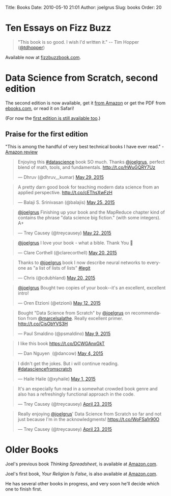 Title: Books
Date: 2010-05-10 21:01
Author: joelgrus
Slug: books
Order: 20

<h1>Ten Essays on Fizz Buzz</h1>

> "This book is so good. I wish I'd written it." -- Tim Hopper ([@tdhopper](https://twitter.com/tdhopper))

Available now at [fizzbuzzbook.com](https://fizzbuzzbook.com).

<h1>Data Science from Scratch, second edition</h1>

The second edition is now available, get it <a href = "https://www.amazon.com/Data-Science-Scratch-Principles-Python/dp/1492041130">from Amazon</a> or
get the PDF from <a href = "https://www.ebooks.com/en-us/209663126/data-science-from-scratch/grus-joel/">ebooks.com</a>, or read it on Safari!

(For now the <a href="http://www.amazon.com/Data-Science-Scratch-Principles-Python/dp/149190142X">first edition is still available too</a>.)

<h2>Praise for the first edition</h2>

<div>"This is among the handful of very best technical books I have ever read." - <a href="http://www.amazon.com/review/RNVKX4S27WJ2B/">Amazon review</a></div>

<blockquote class="twitter-tweet" lang="en"><p lang="en" dir="ltr">Enjoying this <a href="https://twitter.com/hashtag/datascience?src=hash">#datascience</a> book SO much. Thanks <a href="https://twitter.com/joelgrus">@joelgrus</a>, perfect blend of math, tools, and fundamentals. <a href="http://t.co/hWuGQRY7Uz">http://t.co/hWuGQRY7Uz</a></p>&mdash; Dhruv (@dhruv__kumar) <a href="https://twitter.com/dhruv__kumar/status/604374132914933760">May 29, 2015</a></blockquote>
<script async src="//platform.twitter.com/widgets.js" charset="utf-8"></script>

<blockquote class="twitter-tweet" lang="en"><p lang="en" dir="ltr">A pretty darn good book for teaching modern data science from an applied perspective.&#10;<a href="http://t.co/cEThsXwFzH">http://t.co/cEThsXwFzH</a></p>&mdash; Balaji S. Srinivasan (@balajis) <a href="https://twitter.com/balajis/status/602703655477739521">May 25, 2015</a></blockquote>
<script async src="//platform.twitter.com/widgets.js" charset="utf-8"></script>

<blockquote class="twitter-tweet" lang="en"><p lang="en" dir="ltr"><a href="https://twitter.com/joelgrus">@joelgrus</a> Finishing up your book and the MapReduce chapter kind of contains the phrase &quot;data science big fiction.&quot; (with some integers). A+</p>&mdash; Trey Causey (@treycausey) <a href="https://twitter.com/treycausey/status/601571797323087873">May 22, 2015</a></blockquote>
<script async src="//platform.twitter.com/widgets.js" charset="utf-8"></script>

<blockquote class="twitter-tweet" lang="en"><p lang="en" dir="ltr"><a href="https://twitter.com/joelgrus">@joelgrus</a> I love your book - what a bible. Thank You 👏</p>&mdash; Clare Corthell (@clarecorthell) <a href="https://twitter.com/clarecorthell/status/600845498207973376">May 20, 2015</a></blockquote>
<script async src="//platform.twitter.com/widgets.js" charset="utf-8"></script>

<blockquote class="twitter-tweet" lang="en"><p lang="en" dir="ltr">Thanks to <a href="https://twitter.com/joelgrus">@joelgrus</a> book I now describe neural networks to everyone as &quot;a list of lists of lists&quot; <a href="https://twitter.com/hashtag/legit?src=hash">#legit</a></p>&mdash; Chris (@cdubhland) <a href="https://twitter.com/cdubhland/status/600813592053620736">May 20, 2015</a></blockquote>
<script async src="//platform.twitter.com/widgets.js" charset="utf-8"></script>

<blockquote class="twitter-tweet" lang="en"><p lang="en" dir="ltr"><a href="https://twitter.com/joelgrus">@joelgrus</a> Bought two copies of your book--it&#39;s an excellent, excellent intro!</p>&mdash; Oren Etzioni (@etzioni) <a href="https://twitter.com/etzioni/status/598270332747718656">May 12, 2015</a></blockquote>
<script async src="//platform.twitter.com/widgets.js" charset="utf-8"></script>

<blockquote class="twitter-tweet" lang="en"><p lang="en" dir="ltr">Bought &quot;Data Science from Scratch&quot; by <a href="https://twitter.com/joelgrus">@joelgrus</a> on recommendation from <a href="https://twitter.com/marcelsalathe">@marcelsalathe</a>. Really excellent primer. <a href="http://t.co/CisObYVS3H">http://t.co/CisObYVS3H</a></p>&mdash; Paul Smaldino (@psmaldino) <a href="https://twitter.com/psmaldino/status/597073237588189185">May 9, 2015</a></blockquote>
<script async src="//platform.twitter.com/widgets.js" charset="utf-8"></script>

<blockquote class="twitter-tweet" lang="en"><p lang="en" dir="ltr">I like this book <a href="https://t.co/DCWGAnxGkT">https://t.co/DCWGAnxGkT</a></p>&mdash; Dan Nguyen ؚ (@dancow) <a href="https://twitter.com/dancow/status/595212561055813633">May 4, 2015</a></blockquote>
<script async src="//platform.twitter.com/widgets.js" charset="utf-8"></script>

<blockquote class="twitter-tweet" lang="en"><p lang="en" dir="ltr">I didn&#39;t get the jokes. But i will continue reading. <a href="https://twitter.com/hashtag/datasciencefromscratch?src=hash">#datasciencefromscratch</a></p>&mdash; Haile Haile (@xyhaile) <a href="https://twitter.com/xyhaile/status/594260193468383232">May 1, 2015</a></blockquote>
<script async src="//platform.twitter.com/widgets.js" charset="utf-8"></script>

<blockquote class="twitter-tweet" lang="en"><p lang="en" dir="ltr">It&#39;s an especially fun read in a somewhat crowded book genre and also has a refreshingly functional approach in the code.</p>&mdash; Trey Causey (@treycausey) <a href="https://twitter.com/treycausey/status/591031653838950400">April 23, 2015</a></blockquote>
<script async src="//platform.twitter.com/widgets.js" charset="utf-8"></script>

<blockquote class="twitter-tweet" lang="en"><p lang="en" dir="ltr">Really enjoying <a href="https://twitter.com/joelgrus">@joelgrus</a>&#39; Data Science from Scratch so far and not just because I&#39;m in the acknowledgments! <a href="https://t.co/WoFSa1r90O">https://t.co/WoFSa1r90O</a></p>&mdash; Trey Causey (@treycausey) <a href="https://twitter.com/treycausey/status/591031406861520896">April 23, 2015</a></blockquote>
<script async src="//platform.twitter.com/widgets.js" charset="utf-8"></script>

<h1>Older Books</h1>

Joel's previous book *Thinking Spreadsheet*, is available at [Amazon.com](http://www.amazon.com/gp/product/0982481810?ie=UTF8&tag=brightwalton-20&linkCode=as2&camp=1789&creative=390957&creativeASIN=0982481810).

Joel's first book, *Your Religion Is False*, is also
available at
[Amazon.com](http://www.amazon.com/gp/product/0982481802?ie=UTF8&tag=brightwalton-20&linkCode=as2&camp=1789&creative=390957&creativeASIN=0982481802).

He has several other books in progress, and very soon he'll decide which
one to finish first.
